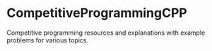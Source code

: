 # CompetitiveProgrammingCPP
Competitive programming resources and explanations with example problems for various topics.
